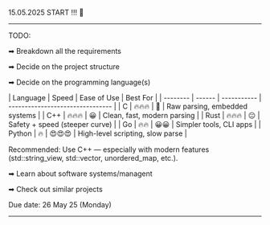 15.05.2025 START !!! 💨

--------------------------------------------------------

TODO: 

➡ Breakdown all the requirements

➡ Decide on the project structure

➡ Decide on the programming language(s)
    <p>
    | Language | Speed  | Ease of Use | Best For                         |
    | -------- | ------ | ----------- | -------------------------------- |
    | C        | 🔥🔥🔥 | 😬          | Raw parsing, embedded systems    |
    | C++      | 🔥🔥🔥 | 😀          | Clean, fast, modern parsing      |
    | Rust     | 🔥🔥🔥 | 😐          | Safety + speed (steeper curve)   |
    | Go       | 🔥🔥   | 😀😀        | Simpler tools, CLI apps          |
    | Python   | 🔥     | 😍😍😍      | High-level scripting, slow parse |
    </p>
    Recommended: Use C++ — especially with modern features (std::string_view, std::vector, unordered_map, etc.).

➡ Learn about software systems/managent

➡ Check out similar projects


Due date: 26 May 25 (Monday)

--------------------------------------------------------
